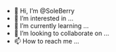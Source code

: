 - 👋 Hi, I’m @SoleBerry
- 👀 I’m interested in ...
- 🌱 I’m currently learning ...
- 💞️ I’m looking to collaborate on ...
- 📫 How to reach me ...

<!---
SoleBerry/SoleBerry is a ✨ special ✨ repository because its `README.md` (this file) appears on your GitHub profile.
You can click the Preview link to take a look at your changes.
--->
